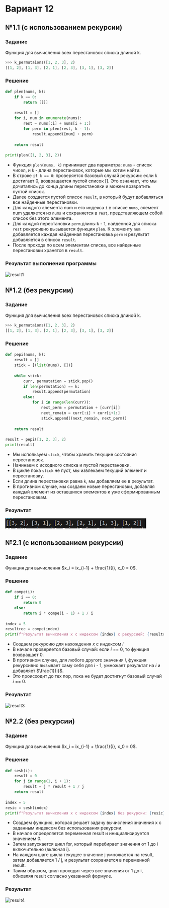 # Вариант 12

## №1.1 (с использованием рекурсии)
### Задание
Функция для вычисления всех перестановок списка длиной k.
```python
>>> k_permutaions([1, 2, 3], 2)
[[1, 2], [1, 3], [2, 1], [2, 3], [3, 1], [3, 2]]
```
### Решение
```python
def plen(nums, k):
    if k == 0:
        return [[]]
    
    result = []
    for i, num in enumerate(nums):
        rest = nums[:i] + nums[i + 1:]
        for perm in plen(rest, k - 1):
            result.append([num] + perm)
    
    return result

print(plen([1, 2, 3], 2))
```

* Функция `plen(nums, k)` принимает два параметра: `nums` - список чисел, и `k` - длина перестановок, которые мы хотим найти.
* В строке `if k == 0`: проверяется базовый случай рекурсии: если k достигает 0, возвращается пустой список []. Это означает, что мы дочитались до конца длины перестановки и можем возвратить пустой список.
* Далее создается пустой список `result`, в который будут добавляться все найденные перестановки.
* Для каждого элемента num и его индекса `i` в списке `nums`, элемент num удаляется из `nums` и сохраняется в `rest`, представляющем собой список без этого элемента.
* Для каждой перестановки `perm` длины k - 1, найденной для списка `rest` рекурсивно вызывается функция `plen`. К элементу `num` добавляется каждая найденная перестановка `perm` и результат добавляется в список `result`.
* После прохода по всем элементам списка, все найденные перестановки хранятся в `result`.

### Результат выполнения программы
![result1](https://github.com/Lemka6ix/lab3/blob/main/%D0%90/3.1.png)

## №1.2 (без рекурсии)
### Задание 
Функция для вычисления всех перестановок списка длиной k.
```python
>>> k_permutaions([1, 2, 3], 2)
[[1, 2], [1, 3], [2, 1], [2, 3], [3, 1], [3, 2]]
```
### Решение
```python
def pepi(nums, k):
    result = []
    stick = [(list(nums), [])]

    while stick:
        curr, permutation = stick.pop()
        if len(permutation) == k:
            result.append(permutation)
        else:
            for i in range(len(curr)):
                next_perm = permutation + [curr[i]]
                next_remain = curr[:i] + curr[i+1:]
                stick.append((next_remain, next_perm))

    return result

result = pepi([1, 2, 3], 2)
print(result)
```
* Мы используем `stick`, чтобы хранить текущие состояния перестановок.
* Начинаем с исходного списка и пустой перестановки.
* В цикле пока `stick` не пуст, мы извлекаем текущий элемент и перестановку.
* Если длина перестановки равна `k`, мы добавляем ее в результат.
* В противном случае, мы создаем новые перестановки, добавляя каждый элемент из оставшихся элементов к уже сформированным перестановкам.

### Результат
![result2](https://github.com/Lemka6ix/Python/blob/main/lab3/%D0%90/3.1%D0%B1%D0%B5%D0%B7%D1%80%D0%B5%D0%BA.png)

## №2.1 (с использованием рекурсии)
### Задание 
Функция для вычисления $x_i = ix_{i-1} + \frac{1}{i}, x_0 = 0$.

### Решение
```python
def compe(i):
    if i == 0:
        return 0
    else:
        return i * compe(i - 1) + 1 / i

index = 5
resultrec = compe(index)
print(f"Результат вычисления x с индексом {index} с рекурсией: {resultrec}")
```
* Создаем рекурсию для нахождения $x$ с индексом $i$
* В начале проверяется базовый случай: если $i$ == 0, то функция возвращает 0.
* В противном случае, для любого другого значения $i$, функция рекурсивно вызывает саму себя для $i$ - 1, умножает результат на $i$ и добавляет $\frac{1}{i}$.
* Это происходит до тех пор, пока не будет достигнут базовый случай $i$ == 0.

### Результат
![result3](https://github.com/Lemka6ix/lab3/blob/main/%D0%90/3.2.png)

## №2.2 (без рекурсии)
### Задание 
Функция для вычисления $x_i = ix_{i-1} + \frac{1}{i}, x_0 = 0$.
### Решение
```python
def sesh(i):
    result = 0
    for j in range(1, i + 1):
        result = j * result + 1 / j
    return result

index = 5
resic = sesh(index)
print(f"Результат вычисления x с индексом {index} без рекурсии: {resic}")
```
* Создаем функцию, которая решает задачу вычисления значения x с заданным индексом без использования рекурсии.
* В начале определяется переменная result и инициализируется значением 0.
* Затем запускается цикл for, который перебирает значения от 1 до i включительно (включая i).
* На каждом шаге цикла текущее значение j умножается на result, затем добавляется 1 / j, и результат сохраняется в переменной result.
* Таким образом, цикл проходит через все значения от 1 до i, обновляя result согласно указанной формуле. 

### Результат
![result4](https://github.com/Lemka6ix/lab3/blob/main/%D0%90/3.2%D0%B1%D0%B5%D0%B7%D1%80%D0%B5%D0%BA.png)
